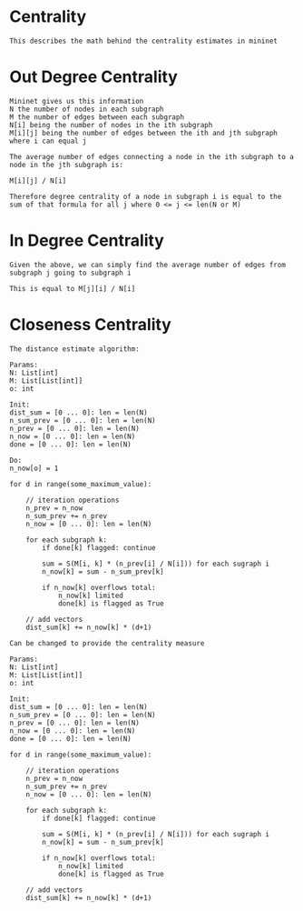 # Centrality
    This describes the math behind the centrality estimates in mininet

# Out Degree Centrality
    Mininet gives us this information
    N the number of nodes in each subgraph
    M the number of edges between each subgraph
    N[i] being the number of nodes in the ith subgraph
    M[i][j] being the number of edges between the ith and jth subgraph where i can equal j

    The average number of edges connecting a node in the ith subgraph to a node in the jth subgraph is:

    M[i][j] / N[i]

    Therefore degree centrality of a node in subgraph i is equal to the sum of that formula for all j where 0 <= j <= len(N or M)

# In Degree Centrality
    Given the above, we can simply find the average number of edges from subgraph j going to subgraph i

    This is equal to M[j][i] / N[i]

# Closeness Centrality
    The distance estimate algorithm:

    Params:
    N: List[int]
    M: List[List[int]]
    o: int

    Init:
    dist_sum = [0 ... 0]: len = len(N)
    n_sum_prev = [0 ... 0]: len = len(N)
    n_prev = [0 ... 0]: len = len(N)
    n_now = [0 ... 0]: len = len(N)
    done = [0 ... 0]: len = len(N)
    
    Do:
    n_now[o] = 1

    for d in range(some_maximum_value):

        // iteration operations
        n_prev = n_now
        n_sum_prev += n_prev
        n_now = [0 ... 0]: len = len(N)

        for each subgraph k:
            if done[k] flagged: continue
            
            sum = S(M[i, k] * (n_prev[i] / N[i])) for each sugraph i
            n_now[k] = sum - n_sum_prev[k]

            if n_now[k] overflows total:
                n_now[k] limited
                done[k] is flagged as True

        // add vectors    
        dist_sum[k] += n_now[k] * (d+1)

    Can be changed to provide the centrality measure

    Params:
    N: List[int]
    M: List[List[int]]
    o: int

    Init:
    dist_sum = [0 ... 0]: len = len(N)
    n_sum_prev = [0 ... 0]: len = len(N)
    n_prev = [0 ... 0]: len = len(N)
    n_now = [0 ... 0]: len = len(N)
    done = [0 ... 0]: len = len(N)

    for d in range(some_maximum_value):

        // iteration operations
        n_prev = n_now
        n_sum_prev += n_prev
        n_now = [0 ... 0]: len = len(N)

        for each subgraph k:
            if done[k] flagged: continue
            
            sum = S(M[i, k] * (n_prev[i] / N[i])) for each sugraph i
            n_now[k] = sum - n_sum_prev[k]

            if n_now[k] overflows total:
                n_now[k] limited
                done[k] is flagged as True

        // add vectors    
        dist_sum[k] += n_now[k] * (d+1)

